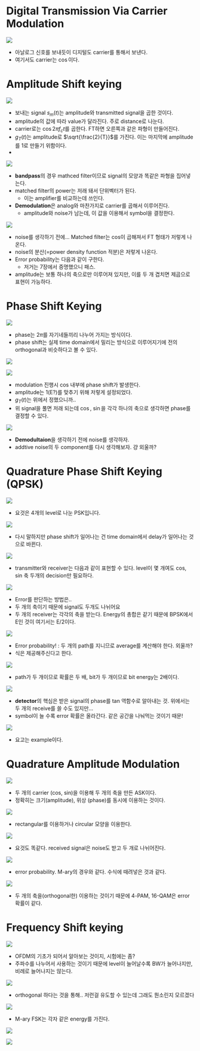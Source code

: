 # Digital Transmission Via Carrier Modulation

![](https://i.imgur.com/GCgwntk.png)

- 아날로그 신호를 보내듯이 디지털도 carrier를 통해서 보낸다.
- 여기서도 carrier는 $\cos$이다.
# Amplitude Shift keying

![](https://i.imgur.com/aP1GKoL.png)
- 보내는 signal $s_{m}(t)$는 amplitude와 transmitted signal을 곱한 것이다. 
- amplitude의 값에 따라 value가 달라진다. 주로 distance로 나눈다.
- carrier로는 $\cos{2\pi f_{c}t}$를 곱한다. FT하면 오른쪽과 같은 파형이 만들어진다.
- $g_{T}(t)$는 amplitude로 $\sqrt{\frac{2}{T}}$를 가진다. 이는 마지막에 amplitude를 1로 만들기 위함이다. 
- 
![](https://i.imgur.com/ca6Jzgf.png)
- **bandpass**의 경우 mathced filter이므로 signal의 모양과 똑같은 파형을 집어넣는다.
- matched filter의 power는 저래 돼서 단위벡터가 된다. 
	- 이는 amplifier를 비교하는데 쓰인다.
- **Demodulation**은 analog와 마찬가지로 carrier를 곱해서 이루어진다.
	- amplitude와 noise가 남는데, 이 값을 이용해서 symbol을 결정한다.

![](https://i.imgur.com/gVOcuJG.png)

- noise를 생각하기 전에... Matched filter는 cos이 곱해져서 FT 형태가 저렇게 나온다.
- noise의 분산(=power density function 적분)은 저렇게 나온다.
- Error probability는 다음과 같이 구한다. 
	- 저거는 7장에서 증명했으니 패스.
- amplitude는 보통 하나의 축으로만 이루어져 있지만, 이를 두 개 겹치면 제곱으로 표현이 가능하다.
# Phase Shift Keying

![](https://i.imgur.com/6HFBdQT.png)

- phase는 $2\pi$를 자기네들끼리 나누어 가지는 방식이다.
- phase shift는 실제 time domain에서 밀리는 방식으로 이루어지기에 전의 orthogonal과 비슷하다고 볼 수 있다.

![](https://i.imgur.com/dSJqS4b.png)


![](https://i.imgur.com/4k5PB8m.png)

- modulation 진행시 cos 내부에 phase shift가 발생한다. 
- amplitude는 1(E?)를 맞추기 위해 저렇게 설정되었다.
- $g_{T}(t)$는 위에서 정했으니까..
- 위 signal을 풀면 저래 되는데 $\cos$, $\sin$을 각각 하나의 축으로 생각하면 phase를 결정할 수 있다.

![](https://i.imgur.com/KjwUfR2.png)

- **Demodultaion**을 생각하기 전에 noise를 생각하자.
- addtive noise의 두 component를 다시 생각해보자. 걍 외울까?

# Quadrature Phase Shift Keying (QPSK)

![](https://i.imgur.com/qT1kLQi.png)

- 요것은 4개의 level로 나눈 PSK입니다.

![](https://i.imgur.com/NJgoEiv.png)

- 다시 말하지만 phase shift가 일어나는 건 time domain에서 delay가 일어나는 것으로 바뀐다.

![](https://i.imgur.com/TveaPOL.png)

- transmitter와 receiver는 다음과 같이 표현할 수 있다. level이 몇 개여도 cos, sin 축 두개의 decision만 필요하다.

![](https://i.imgur.com/MzdgaK1.png)

- Error를 판단하는 방법은.. 
- 두 개의 축이기 때문에 signal도 두개도 나뉘어요
- 두 개의 receiver는 각각의 축을 받는다. Energy의 총합은 같기 때문에 BPSK에서 E인 것이 여기서는 E/2이다.

![](https://i.imgur.com/tvC2mG0.png)

- Error probability! : 두 개의 path를 지니므로 average를 계산해야 한다. 외울까?
- 식은 제공해주신다고 한다.

![](https://i.imgur.com/lwMQXP8.png)

- path가 두 개이므로 확률은 두 배, bit가 두 개이므로 bit energy는 2배이다.

![](https://i.imgur.com/atyUUcx.png)
- **detector**의 핵심은 받은 signal의 phase를 tan 역함수로 알아내는 것. 위에서는 두 개의 receive를 쓸 수도 있지만...
- symbol이 늘 수록 error 확률은 올라간다. 같은 공간을 나눠먹는 것이기 때문!

![](https://i.imgur.com/j93BUdj.png)

- 요고는 example이다.

# Quadrature Amplitude Modulation

![](https://i.imgur.com/TlPwEor.png)

- 두 개의 carrier (cos, sin)을 이용해 두 개의 축을 만든 ASK이다. 
- 정확히는 크기(amplitude), 위상 (phase)를 동시에 이용하는 것이다. 

![](https://i.imgur.com/kZrsZDa.png)

- rectangular를 이용하거나 circular 모양을 이용한다.

![](https://i.imgur.com/LMDVxA0.png)

- 요것도 똑같다. received signal은 noise도 받고 두 개로 나뉘어진다.

![](https://i.imgur.com/65DJ5rA.png)

- error probability. M-ary의 경우와 같다. 수식에 때려넣은 것과 같다.

![](https://i.imgur.com/nXnH0V8.png)

- 두 개의 축을(orthogonal한) 이용하는 것이기 때문에 4-PAM, 16-QAM은 error 확률이 같다.

# Frequency Shift keying

![](https://i.imgur.com/dQq8wVZ.png)

- OFDM의 기초가 되어서 알아보는 것이지, 시험에는 좀?
- 주파수를 나누어서 사용하는 것이기 때문에 level이 늘어날수록 BW가 늘어나지만, 비례로 늘어나지는 않는다.

![](https://i.imgur.com/xc2gRz1.png)

- orthogonal 하다는 것을 통해.. 저런걸 유도할 수 있는데 그래도 뭔소린지 모르겠다

![](https://i.imgur.com/mMeAaMr.png)

- M-ary FSK는 각자 같은 energy를 가진다. 

![](https://i.imgur.com/n9y1jVn.png)

![](https://i.imgur.com/4C2Kl93.png)
